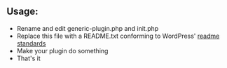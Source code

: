 Usage:
-----

* Rename and edit generic-plugin.php and init.php
* Replace this file with a README.txt conforming to WordPress' [readme standards](http://wordpress.org/extend/plugins/about/readme.txt)
* Make your plugin do something
* That's it